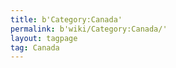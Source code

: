 ```yaml
---
title: b'Category:Canada'
permalink: b'wiki/Category:Canada/'
layout: tagpage
tag: Canada
---
```



